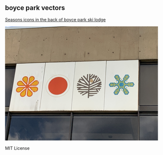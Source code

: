 ## boyce park vectors

[Seasons icons in the back of boyce park ski lodge](https://maps.app.goo.gl/xzQKHrSm8WABwsoK7)

![Photograph of the seasons icons](./IMG_3484.jpg)

MIT License
